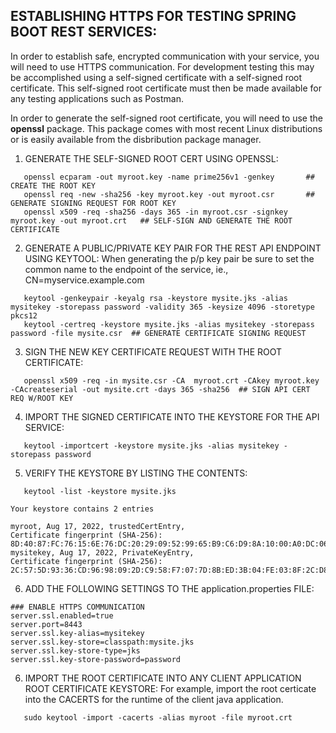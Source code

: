 ## ESTABLISHING HTTPS FOR TESTING SPRING BOOT REST SERVICES:

In order to establish safe, encrypted communication with your service, you will
need to use HTTPS communication.  For development testing this may be accomplished
using a self-signed certificate with a self-signed root certificate.  This self-signed
root certificate must then be made available for any testing applications such as
Postman.

In order to generate the self-signed root certificate, you will need to use the
**openssl** package.  This package comes with most recent Linux distributions or is
easily available from the disbribution package manager.

1. GENERATE THE SELF-SIGNED ROOT CERT USING OPENSSL: 
```
   openssl ecparam -out myroot.key -name prime256v1 -genkey       ## CREATE THE ROOT KEY
   openssl req -new -sha256 -key myroot.key -out myroot.csr       ## GENERATE SIGNING REQUEST FOR ROOT KEY
   openssl x509 -req -sha256 -days 365 -in myroot.csr -signkey myroot.key -out myroot.crt   ## SELF-SIGN AND GENERATE THE ROOT CERTIFICATE
```
2. GENERATE A PUBLIC/PRIVATE KEY PAIR FOR THE REST API ENDPOINT USING KEYTOOL:
   When generating the p/p key pair be sure to set the common name to the endpoint of the service, ie., CN=myservice.example.com
```
   keytool -genkeypair -keyalg rsa -keystore mysite.jks -alias mysitekey -storepass password -validity 365 -keysize 4096 -storetype pkcs12
   keytool -certreq -keystore mysite.jks -alias mysitekey -storepass password -file mysite.csr  ## GENERATE CERTIFICATE SIGNING REQUEST
```
3. SIGN THE NEW KEY CERTIFICATE REQUEST WITH THE ROOT CERTIFICATE:
```
   openssl x509 -req -in mysite.csr -CA  myroot.crt -CAkey myroot.key -CAcreateserial -out mysite.crt -days 365 -sha256  ## SIGN API CERT REQ W/ROOT KEY
```
4. IMPORT THE SIGNED CERTIFICATE INTO THE KEYSTORE FOR THE API SERVICE:
```
   keytool -importcert -keystore mysite.jks -alias mysitekey -storepass password
```
5. VERIFY THE KEYSTORE BY LISTING THE CONTENTS:
```
   keytool -list -keystore mysite.jks

Your keystore contains 2 entries

myroot, Aug 17, 2022, trustedCertEntry, 
Certificate fingerprint (SHA-256): 8D:40:87:FC:76:15:6E:76:DC:20:29:09:52:99:65:B9:C6:D9:8A:10:00:A0:DC:06:6C:28:04:9C:93:29:03:56
mysitekey, Aug 17, 2022, PrivateKeyEntry, 
Certificate fingerprint (SHA-256): 2C:57:5D:93:36:CD:96:98:09:2D:C9:58:F7:07:7D:8B:ED:3B:04:FE:03:8F:2C:D8:1D:8D:B3:8B:60:26:EB:4C

```
6. ADD THE FOLLOWING SETTINGS TO THE application.properties FILE:
```
### ENABLE HTTPS COMMUNICATION
server.ssl.enabled=true
server.port=8443
server.ssl.key-alias=mysitekey
server.ssl.key-store=classpath:mysite.jks
server.ssl.key-store-type=jks
server.ssl.key-store-password=password
```
6. IMPORT THE ROOT CERTIFICATE INTO ANY CLIENT APPLICATION ROOT CERTIFICATE KEYSTORE:
   For example, import the root certicate into the CACERTS for the runtime of the client java application.
```
   sudo keytool -import -cacerts -alias myroot -file myroot.crt
```
